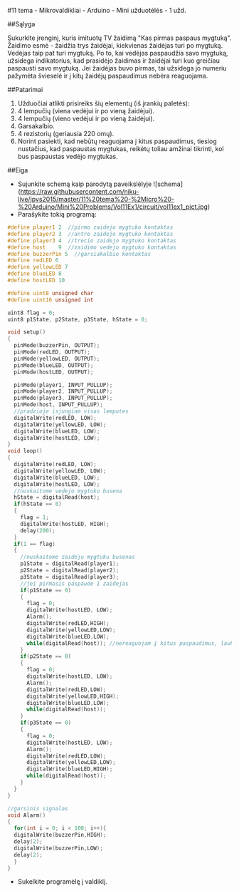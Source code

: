 ﻿#11 tema - Mikrovaldikliai - Arduino - Mini užduotėlės - 1 užd.

##Sąlyga

Sukurkite įrenginį, kuris imituotų TV žaidimą "Kas pirmas paspaus mygtuką". Žaidimo esmė - žaidžia trys žaidėjai, kiekvienas žaidėjas turi po mygtuką. Vedėjas taip pat turi mygtuką. Po to, kai vedėjas paspaudžia savo mygtuką, užsidega indikatorius, kad prasidėjo žaidimas ir žaidėjai turi kuo greičiau paspausti savo mygtuką. Jei žaidėjas buvo pirmas, tai užsidega jo numeriu pažymėta švieselė ir į kitų žaidėjų paspaudimus nebėra reaguojama.

##Patarimai

1. Užduočiai atlikti prisireiks šių elementų (iš įrankių paletės):
  1. 4 lempučių (viena vedėjui ir po vieną žaidėjui).
  2. 4 lempučių (vieno vedėjui ir po vieną žaidėjui).
  3. Garsakalbio.
  4. 4 rezistorių (geriausia 220 omų).
2. Norint pasiekti, kad nebūtų reaguojama į kitus paspaudimus, tiesiog nustačius, kad paspaustas mygtukas, reikėtų toliau amžinai tikrinti, kol bus paspaustas vedėjo mygtukas.

##Eiga

- Sujunkite schemą kaip parodytą paveikslėlyje 
![schema] (https://raw.githubusercontent.com/niku-live/jpvs2015/master/11%20tema%20-%2Micro%20-%20Arduino/Mini%20Problems/Vol11Ex1/circuit/vol11ex1_pict.jpg)
- Parašykite tokią programą:
```cpp
#define player1 2  //pirmo zaidejo mygtuko kontaktas
#define player2 3  //antro zaidejo mygtuko kontaktas
#define player3 4  //trecio zaidejo mygtuko kontaktas
#define host    9  //zaidimo vedejo mygtuko kontaktas
#define buzzerPin 5  //garsiakalbio kontaktas    
#define redLED 6
#define yellowLED 7
#define blueLED 8
#define hostLED 10

#define uint8 unsigned char
#define uint16 unsigned int

uint8 flag = 0;
uint8 p1State, p2State, p3State, hState = 0;

void setup()
{
  pinMode(buzzerPin, OUTPUT);     
  pinMode(redLED, OUTPUT);
  pinMode(yellowLED, OUTPUT);     
  pinMode(blueLED, OUTPUT); 
  pinMode(hostLED, OUTPUT);

  pinMode(player1, INPUT_PULLUP);
  pinMode(player2, INPUT_PULLUP);
  pinMode(player3, INPUT_PULLUP);    
  pinMode(host, INPUT_PULLUP);
  //pradzioje isjungiam visas lemputes
  digitalWrite(redLED, LOW);
  digitalWrite(yellowLED, LOW);  
  digitalWrite(blueLED, LOW); 
  digitalWrite(hostLED, LOW);
}
void loop()
{
  digitalWrite(redLED, LOW);
  digitalWrite(yellowLED, LOW);  
  digitalWrite(blueLED, LOW);  
  digitalWrite(hostLED, LOW);
  //nuskaitome vedejo mygtuko busena
  hState = digitalRead(host);  
  if(hState == 0)
  {
    flag = 1;
    digitalWrite(hostLED, HIGH);
    delay(200);  
  }
  if(1 == flag)
  {
    //nuskaitome zaideju mygtuku busenas
    p1State = digitalRead(player1);  
    p2State = digitalRead(player2);
    p3State = digitalRead(player3);
    //jei pirmasis paspaude 1 zaidejas
    if(p1State == 0)
    {
      flag = 0;
      digitalWrite(hostLED, LOW);
      Alarm(); 
      digitalWrite(redLED,HIGH); 
      digitalWrite(yellowLED,LOW); 
      digitalWrite(blueLED,LOW); 
      while(digitalRead(host)); //nereaguojam į kitus paspaudimus, laukiama, kol vedejas paspaus savo mygtuka
    }
    if(p2State == 0)
    {
      flag = 0;
      digitalWrite(hostLED, LOW);
      Alarm();
      digitalWrite(redLED,LOW);
      digitalWrite(yellowLED,HIGH); 
      digitalWrite(blueLED,LOW); 
      while(digitalRead(host));
    }
    if(p3State == 0)
    {
      flag = 0;
      digitalWrite(hostLED, LOW);
      Alarm();
      digitalWrite(redLED,LOW);
      digitalWrite(yellowLED,LOW); 
      digitalWrite(blueLED,HIGH); 
      while(digitalRead(host));
    }
  }
}

//garsinis signalas
void Alarm()         
{
  for(int i = 0; i < 100; i++){
  digitalWrite(buzzerPin,HIGH);
  delay(2);
  digitalWrite(buzzerPin,LOW); 
  delay(2);
  }
}
```
- Sukelkite programėlę į valdiklį.
